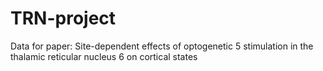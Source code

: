 # TRN-project
Data for paper: Site-dependent effects of optogenetic 5 stimulation in the thalamic reticular nucleus 6 on cortical states
